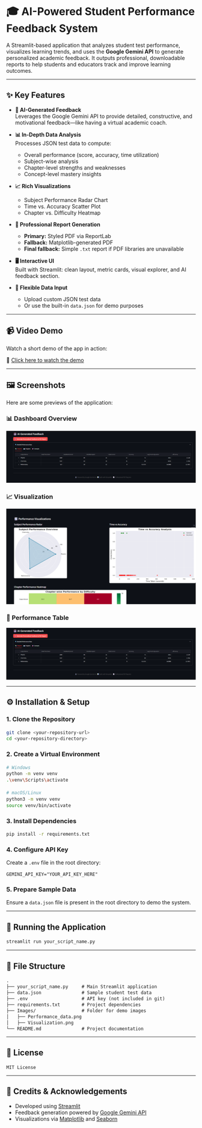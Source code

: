 # 🎓 AI-Powered Student Performance Feedback System

A Streamlit-based application that analyzes student test performance, visualizes learning trends, and uses the **Google Gemini API** to generate personalized academic feedback. It outputs professional, downloadable reports to help students and educators track and improve learning outcomes.

---

## ✨ Key Features

- **🤖 AI-Generated Feedback**  
  Leverages the Google Gemini API to provide detailed, constructive, and motivational feedback—like having a virtual academic coach.

- **📊 In-Depth Data Analysis**  
  Processes JSON test data to compute:
  - Overall performance (score, accuracy, time utilization)
  - Subject-wise analysis
  - Chapter-level strengths and weaknesses
  - Concept-level mastery insights

- **📈 Rich Visualizations**  
  - Subject Performance Radar Chart  
  - Time vs. Accuracy Scatter Plot  
  - Chapter vs. Difficulty Heatmap  

- **📄 Professional Report Generation**  
  - **Primary:** Styled PDF via ReportLab  
  - **Fallback:** Matplotlib-generated PDF  
  - **Final fallback:** Simple `.txt` report if PDF libraries are unavailable

- **🖥️ Interactive UI**  
  Built with Streamlit: clean layout, metric cards, visual explorer, and AI feedback section.

- **📂 Flexible Data Input**  
  - Upload custom JSON test data  
  - Or use the built-in `data.json` for demo purposes

---

## 📹 Video Demo

Watch a short demo of the app in action:

🎥 [Click here to watch the demo](Demo%20video.mp4)


---

## 🖼️ Screenshots

Here are some previews of the application:

### 📊 Dashboard Overview
![Dashboard Screenshot](Images/Performance_data.png)

### 📈 Visualization
![Radar Chart](Images/Visualization.png)

### 📄 Performance Table
![PDF Report](Images/Performance_data.png)

---

## ⚙️ Installation & Setup

### 1. Clone the Repository

```bash
git clone <your-repository-url>
cd <your-repository-directory>
```

### 2. Create a Virtual Environment

```bash
# Windows
python -m venv venv
.\venv\Scripts\activate

# macOS/Linux
python3 -m venv venv
source venv/bin/activate
```

### 3. Install Dependencies

```bash
pip install -r requirements.txt
```

### 4. Configure API Key

Create a `.env` file in the root directory:

```env
GEMINI_API_KEY="YOUR_API_KEY_HERE"
```

### 5. Prepare Sample Data

Ensure a `data.json` file is present in the root directory to demo the system.

---

## 🚀 Running the Application

```bash
streamlit run your_script_name.py
```

---

## 📁 File Structure

```
.
├── your_script_name.py     # Main Streamlit application
├── data.json               # Sample student test data
├── .env                    # API key (not included in git)
├── requirements.txt        # Project dependencies
├── Images/                 # Folder for demo images
│   ├── Performance_data.png
│   ├── Visualization.png
└── README.md               # Project documentation
```

---

## 📜 License

```text
MIT License
```

---

## 🌟 Credits & Acknowledgements

* Developed using [Streamlit](https://streamlit.io/)
* Feedback generation powered by [Google Gemini API](https://ai.google.dev/)
* Visualizations via [Matplotlib](https://matplotlib.org/) and [Seaborn](https://seaborn.pydata.org/)
